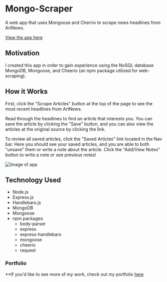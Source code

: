 # Mongo-Scraper
A web app that uses Mongoose and Cherrio to scrape news headlines from ArtNews. 

[View the app here](https://art-news-scraper.herokuapp.com/)

## Motivation
I created this app in order to gain experience using the NoSQL database MongoDB, Mongoose, and Cheerio (an npm package utilized for web-scraping).

## How it Works
First, click the "Scrape Articles" button at the top of the page to see the most recent headlines from ArtNews. 

Read through the headlines to find an article that interests you. You can save the article by clicking the "Save" button, and you can also view the articles at the original source by clicking the link.

To review all saved articles, click the "Saved Articles" link located in the Nav bar. Here you should see your saved articles, and you are able to both "unsave" them or write a note about the article. Click the "Add/View Notes" button to write a note or see previous notes!

![Image of app](public/images/gif-mongo-scraper.gif)

## Technology Used
* Node.js
* Express.js
* Handlebars.js
* MongoDB
* Mongoose
* npm packages
   * body-parser
   * express
   * express-handlebars
   * mongoose
   * cheerio
   * request

### Portfolio 
**If you'd like to see more of my work, check out my portfolio [here](https://rocky-refuge-62195.herokuapp.com/#)